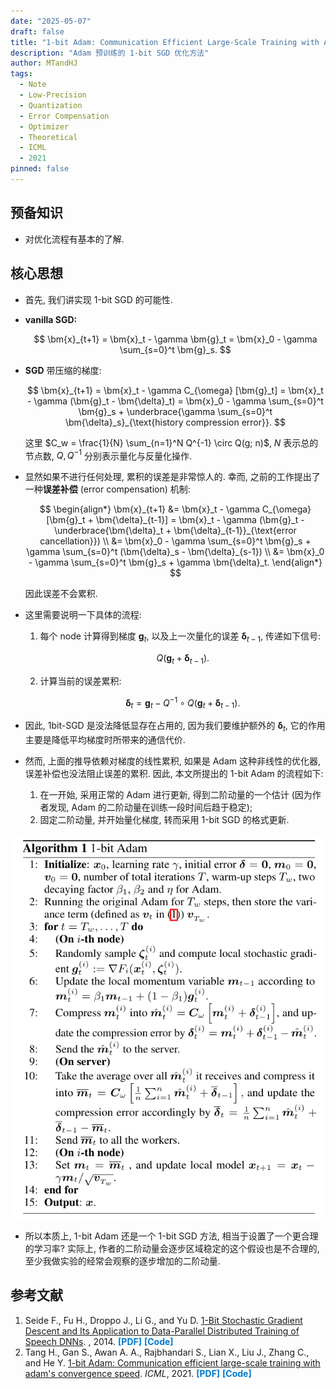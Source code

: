 ```yaml
---
date: "2025-05-07"
draft: false
title: "1-bit Adam: Communication Efficient Large-Scale Training with Adam's Convergence Speed"
description: "Adam 预训练的 1-bit SGD 优化方法"
author: MTandHJ
tags:
  - Note
  - Low-Precision
  - Quantization
  - Error Compensation
  - Optimizer
  - Theoretical
  - ICML
  - 2021
pinned: false
---
```



## 预备知识

- 对优化流程有基本的了解.

## 核心思想

- 首先, 我们讲实现 1-bit SGD 的可能性.

- **vanilla SGD:**

    $$
    \bm{x}_{t+1} = \bm{x}_t - \gamma \bm{g}_t = \bm{x}_0 - \gamma \sum_{s=0}^t \bm{g}_s.
    $$

- **SGD** 带压缩的梯度:

    $$
    \bm{x}_{t+1} = \bm{x}_t - \gamma C_{\omega} [\bm{g}_t] 
    = \bm{x}_t -  \gamma (\bm{g}_t - \bm{\delta}_t) 
    = \bm{x}_0 -  \gamma \sum_{s=0}^t \bm{g}_s +
    \underbrace{\gamma \sum_{s=0}^t \bm{\delta}_s}_{\text{history compression error}}.
    $$

    这里 $C_w = \frac{1}{N} \sum_{n=1}^N Q^{-1} \circ Q(g; n)$, $N$ 表示总的节点数, $Q, Q^{-1}$ 分别表示量化与反量化操作.

- 显然如果不进行任何处理, 累积的误差是非常惊人的. 幸而, 之前的工作提出了一种**误差补偿** (error compensation) 机制:

    $$
    \begin{align*}
        \bm{x}_{t+1}
        &= \bm{x}_t - \gamma C_{\omega} [\bm{g}_t + \bm{\delta}_{t-1}]
        = \bm{x}_t - \gamma (\bm{g}_t - \underbrace{\bm{\delta}_t + \bm{\delta}_{t-1}}_{\text{error cancellation}}) \\
        &= \bm{x}_0 - \gamma \sum_{s=0}^t \bm{g}_s + \gamma \sum_{s=0}^t (\bm{\delta}_s - \bm{\delta}_{s-1}) \\
        &= \bm{x}_0 - \gamma \sum_{s=0}^t \bm{g}_s + \gamma \bm{\delta}_t.
    \end{align*}
    $$

    因此误差不会累积.

- 这里需要说明一下具体的流程:
    1. 每个 node 计算得到梯度 $\bm{g}_t$, 以及上一次量化的误差 $\bm{\delta}_{t-1}$, 传递如下信号:

        $$
        Q(\bm{g}_t + \bm{\delta}_{t-1}).
        $$

    2. 计算当前的误差累积:

        $$
        \bm{\delta}_{t} = \bm{g}_t - Q^{-1} \circ Q(\bm{g}_t + \bm{\delta}_{t-1}).
        $$

- 因此, 1bit-SGD 是没法降低显存在占用的, 因为我们要维护额外的 $\bm{\delta}_t$, 它的作用主要是降低平均梯度时所带来的通信代价.

- 然而, 上面的推导依赖对梯度的线性累积, 如果是 Adam 这种非线性的优化器, 误差补偿也没法阻止误差的累积. 因此, 本文所提出的 1-bit Adam 的流程如下:
    1. 在一开始, 采用正常的 Adam 进行更新, 得到二阶动量的一个估计 (因为作者发现, Adam 的二阶动量在训练一段时间后趋于稳定);
    2. 固定二阶动量, 并开始量化梯度, 转而采用 1-bit SGD 的格式更新.

![20250507172614](https://raw.githubusercontent.com/MTandHJ/blog_source/master/images/20250507172614.png)

- 所以本质上, 1-bit Adam 还是一个 1-bit SGD 方法, 相当于设置了一个更合理的学习率? 实际上, 作者的二阶动量会逐步区域稳定的这个假设也是不合理的, 至少我做实验的经常会观察的逐步增加的二阶动量.

## 参考文献

<ol class="reference">
  <li>
    Seide F., Fu H., Droppo J., Li G., and Yu D.
    <u>1-Bit Stochastic Gradient Descent and Its Application to Data-Parallel Distributed Training of Speech DNNs</u>.
    <i></i>, 2014.
    <a href="https://www.isca-archive.org/interspeech_2014/seide14_interspeech.html" style="color: #007acc; font-weight: bold; text-decoration: none;">[PDF]</a>
    <a href="" style="color: #007acc; font-weight: bold; text-decoration: none;">[Code]</a>
  </li>

  <li>
    Tang H., Gan S., Awan A. A., Rajbhandari S., Lian X., Liu J., Zhang C., and He Y.
    <u>1-bit Adam: Communication efficient large-scale training with adam's convergence speed</u>.
    <i>ICML</i>, 2021.
    <a href="http://arxiv.org/abs/2102.02888" style="color: #007acc; font-weight: bold; text-decoration: none;">[PDF]</a>
    <a href="https://github.com/microsoft/DeepSpeed" style="color: #007acc; font-weight: bold; text-decoration: none;">[Code]</a>
  </li>
  <!-- 添加更多文献条目 -->
</ol>

